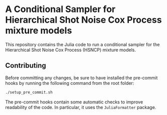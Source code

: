 # A Conditional Sampler for Hierarchical Shot Noise Cox Process mixture models
This repository contains the Julia code to run a conditional sampler for the Hierarchical Shot Noise Cox Process (HSNCP) mixture models.

## Contributing

Before committing any changes, be sure to have installed the pre-commit hooks by running the following command from the root folder:

```bash
./setup_pre_commit.sh
```

The pre-commit hooks contain some automatic checks to improve readability of the code. In particular, it uses the `JuliaFormatter` package.
